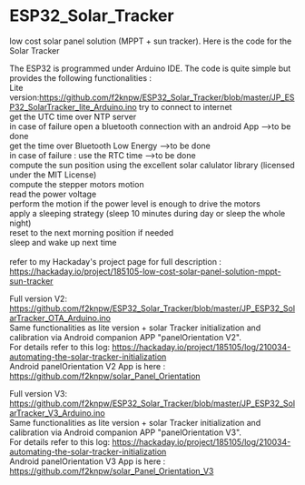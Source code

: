 # ESP32_Solar_Tracker
low cost solar panel solution (MPPT + sun tracker). Here is the code for the Solar Tracker 

The ESP32 is programmed under Arduino IDE. The code is quite simple but provides the following functionalities :<br />
 Lite version:https://github.com/f2knpw/ESP32_Solar_Tracker/blob/master/JP_ESP32_SolarTracker_lite_Arduino.ino
try to connect to internet<br />
get the UTC time over NTP server<br />
in case of failure open a bluetooth connection with an android App -->to be done<br />
get the time over Bluetooth Low Energy                             -->to be done<br />
in case of failure : use the RTC time                              -->to be done<br />
compute the sun position using the excellent solar calulator library (licensed under the MIT License)<br />
compute the stepper motors motion<br />
read the power voltage<br />
perform the motion if the power level is enough to drive the motors<br />
apply a sleeping strategy (sleep 10 minutes during day or sleep the whole night)<br />
reset to the next morning position if needed<br />
sleep and wake up next time<br />
<br />
refer to my Hackaday's project page for full description : https://hackaday.io/project/185105-low-cost-solar-panel-solution-mppt-sun-tracker<br />

Full version V2: https://github.com/f2knpw/ESP32_Solar_Tracker/blob/master/JP_ESP32_SolarTracker_OTA_Arduino.ino <br />
Same functionalities as lite version + solar Tracker initialization and calibration via Android companion APP "panelOrientation V2".<br />
For details refer to this log: https://hackaday.io/project/185105/log/210034-automating-the-solar-tracker-initialization <br />
Android panelOrientation V2 App is here : https://github.com/f2knpw/solar_Panel_Orientation <br />

Full version V3: https://github.com/f2knpw/ESP32_Solar_Tracker/blob/master/JP_ESP32_SolarTracker_V3_Arduino.ino <br />
Same functionalities as lite version + solar Tracker initialization and calibration via Android companion APP "panelOrientation V3".<br />
For details refer to this log: https://hackaday.io/project/185105/log/210034-automating-the-solar-tracker-initialization <br />
Android panelOrientation V3 App is here : https://github.com/f2knpw/solar_Panel_Orientation_V3 <br />

